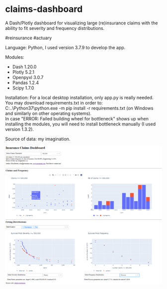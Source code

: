 # claims-dashboard
A Dash/Plotly dashboard for visualizing large (re)insurance claims with the ability to fit severity and frequency distributions.

#reinsurance #actuary

Language: Python, I used version 3.7.9 to develop the app.

Modules:
<ul>
  <li>Dash 1.20.0</li>
  <li>Plotly 5.2.1</li>
  <li>Openpyxl 3.0.7</li>
  <li>Pandas 1.2.4</li>
  <li>Scipy 1.7.0</li>
 </ul>

Installation:
For a local desktop installation, only app.py is really needed. You may download requirements.txt in order to:
<br>C:\..\Python37\python.exe -m pip install -r requirements.txt (on Windows and similarly on other operating systems).
<br>In case "ERROR: Failed building wheel for bottleneck" shows up when installing the modules, you will need to install bottleneck manually (I used version 1.3.2).

Source of data: my imagination.

<img src='https://raw.githubusercontent.com/elsaburren/claims-dashboard/main/images/claims_dashboard.png' alt='claims dashboard preview'>

